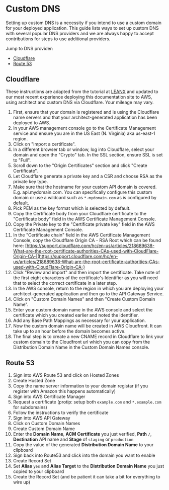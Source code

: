 # Custom DNS

Setting up custom DNS is a necessity if you intend to use a custom domain for your deployed application. This guide lists ways to set up custom DNS with several popular DNS providers and we are always happy to accept contributions for steps to use additional providers.

Jump to DNS provider:
* [Cloudflare](#cloudflare)
* [Route 53](#route-53)

## Cloudflare<a name="cloudflare"></a>

These instructions are adapted from the tutorial at [LEANX](http://www.leanx.eu/tutorials/set-up-amazons-api-gateway-custom-domain-with-cloudflare) and updated to our most recent experience deploying this documentation site to AWS, using architect and custom DNS via Cloudflare. Your mileage may vary.

1. First, ensure that your domain is registered and is using the Cloudflare name servers and that your architect-generated application has been deployed to AWS.
2. In your AWS management console go to the Certificate Management service and ensure you are in the US East (N. Virginia) aka us-east-1 region.
3. Click on "Import a certificate".
4. In a different browser tab or window, log into Cloudflare, select your domain and open the "Crypto" tab. In the SSL section, ensure SSL is set to "Full".
5. Scroll down to the "Origin Certificates" section and click "Create Certificate".
6. Let Cloudflare generate a private key and a CSR and choose RSA as the private key type.
7. Make sure that the hostname for your custom API domain is covered. E.g. api.mydomain.com. You can specifically configure this custom domain or use a wildcard such as `*.mydomain.com` as is configured by default.
8. Pick PEM as the key format which is selected by default.
9. Copy the Certificate body from your Cloudflare certificate to the "Certificate body" field in the AWS Certificate Management Console.
10. Copy the Private key to the "Certificate private key" field in the AWS Certificate Management Console.
11. In the "Certificate chain" field in the AWS Certificate Management Console, copy the Cloudflare Origin CA - RSA Root which can be found here: [https://support.cloudflare.com/hc/en-us/articles/218689638-What-are-the-root-certificate-authorities-CAs-used-with-CloudFlare-Origin-CA-](https://support.cloudflare.com/hc/en-us/articles/218689638-What-are-the-root-certificate-authorities-CAs-used-with-CloudFlare-Origin-CA-)
12. Click "Review and import" and then import the certificate. Take note of the first eight characters of the certificate's Identifier as you will need that to select the correct certificate in a later step.
13. In the AWS console, return to the region in which you are deploying your architect-generated application and then go to the API Gateway Service.
14. Click on "Custom Domain Names" and then "Create Custom Domain Name".
15. Enter your custom domain name in the AWS console and select the certificate which you created earlier and noted the identifier.
16. Add any Base Path Mappings as necessary for your application.
17. Now the custom domain name will be created in AWS Cloudfront. It can take up to an hour before the domain becomes active.
18. The final step is to create a new CNAME record in Cloudflare to link your custom domain to the Cloudfront url which you can copy from the Distribution Domain Name in the Custom Domain Names console.

## Route 53<a name="route-53"></a>

1. Sign into AWS Route 53 and click on Hosted Zones
2. Create Hosted Zone
3. Copy the name server information to your domain registar (if you register with Amazon this happens automatically)
4. Sign into AWS Certificate Manager
5. Request a certificate (protip: setup both `example.com` and `*.example.com` for subdomains)
6. Follow the instructions to verify the certificate
7. Sign into AWS API Gateway
8. Click on Custom Domain Names
9. Create Custom Domain Name
10. Enter the **Domain Name**, **ACM Certificate** you just verified, **Path** `/`, **Destination** API name and **Stage** of `staging` or `production`
11. Copy the value of the generated **Distribution Domain Name** to your clipboard
12. Sign back into Route53 and click into the domain you want to enable
13. Create Record Set
14. Set **Alias** `yes` and **Alias Target** to the **Distribution Domain Name** you just copied to your clipboard
15. Create the Record Set (and be patient it can take a bit for everything to wire up)
